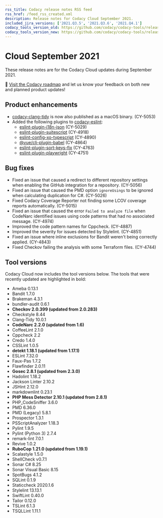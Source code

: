 ```yaml
---
rss_title: Codacy release notes RSS feed
rss_href: /feed_rss_created.xml
description: Release notes for Codacy Cloud September 2021.
included_jira_versions: ['2021.Q3.5', '2021.Q3.6', '2021.Q4.1']
codacy_tools_version_old: https://github.com/codacy/codacy-tools/releases/tag/3.7.0
codacy_tools_version_new: https://github.com/codacy/codacy-tools/releases/tag/3.9.12
---
```


# Cloud September 2021

These release notes are for the Codacy Cloud updates during September 2021.

📢 [Visit the Codacy roadmap](https://roadmap.codacy.com) and <span class="skip-vale">let us know</span> your feedback on both new and planned product updates!

## Product enhancements

-   [<span class="skip-vale">codacy-clang-tidy</span>](https://github.com/codacy/codacy-clang-tidy) is now also published as a macOS binary. (CY-5053)
-   Added the following plugins to [<span class="skip-vale">codacy-eslint</span>](https://github.com/codacy/codacy-eslint):
    -   [<span class="skip-vale">eslint-plugin-i18n-json</span>](https://www.npmjs.com/package/eslint-plugin-i18n-json) (CY-5029)
    -   [<span class="skip-vale">eslint-plugin-suitescript</span>](https://www.npmjs.com/package/eslint-plugin-suitescript) (CY-4918)
    -   [<span class="skip-vale">eslint-config-xo-typescript</span>](https://www.npmjs.com/package/eslint-config-xo-typescript) (CY-4890)
    -   [<span class="skip-vale">@vue/cli-plugin-babel</span>](https://www.npmjs.com/package/@vue/cli-plugin-babel) (CY-4864)
    -   [<span class="skip-vale">eslint-plugin-sort-keys-fix</span>](https://www.npmjs.com/package/eslint-plugin-sort-keys-fix) (CY-4763)
    -   [<span class="skip-vale">eslint-plugin-playwright</span>](https://www.npmjs.com/package/eslint-plugin-playwright) (CY-4751)

## Bug fixes

-   Fixed an issue that caused a redirect to different repository settings when enabling the GitHub integration for a repository. (CY-5056)
-   Fixed an issue that caused the PMD option `ignoreUsings` to be ignored when calculating duplication for C#. (CY-5026)
-   Fixed Codacy Coverage Reporter not finding some LCOV coverage reports automatically. (CY-5015)
-   Fixed an issue that caused the error `Failed to analyze file` when CodeNarc identified issues using code patterns that had no associated message. (CY-4974)
-   Improved the code pattern names for Cppcheck. (CY-4887)
-   Improved the severity for issues detected by Stylelint. (CY-4851)
-   Fixed an issue where inline exclusions for Bandit weren't being correctly applied. (CY-4843)
-   Fixed Checkov failing the analysis with some Terraform files. (CY-4744)

## Tool versions

Codacy Cloud now includes the tool versions below. The tools that were recently updated are highlighted in bold:

-   Ameba 0.13.1
-   Bandit 1.7.0
-   Brakeman 4.3.1
-   bundler-audit 0.6.1
-   **Checkov 2.0.399 (updated from 2.0.283)**
-   Checkstyle 8.44
-   Clang-Tidy 10.0.1
-   **CodeNarc 2.2.0 (updated from 1.6)**
-   CoffeeLint 2.1.0
-   Cppcheck 2.2
-   Credo 1.4.0
-   CSSLint 1.0.5
-   **detekt 1.18.1 (updated from 1.17.1)**
-   ESLint 7.32.0
-   Faux-Pas 1.7.2
-   Flawfinder 2.0.11
-   **Gosec 2.8.1 (updated from 2.3.0)**
-   Hadolint 1.18.2
-   Jackson Linter 2.10.2
-   JSHint 2.12.0
-   markdownlint 0.23.1
-   **PHP Mess Detector 2.10.1 (updated from 2.8.1)**
-   PHP_CodeSniffer 3.6.0
-   PMD 6.36.0
-   PMD (Legacy) 5.8.1
-   Prospector 1.3.1
-   PSScriptAnalyzer 1.18.3
-   Pylint 1.9.5
-   Pylint (Python 3) 2.7.4
-   remark-lint 7.0.1
-   Revive 1.0.2
-   **RuboCop 1.21.0 (updated from 1.19.1)**
-   Scalastyle 1.5.0
-   ShellCheck v0.7.1
-   Sonar C# 8.25
-   Sonar Visual Basic 8.15
-   SpotBugs 4.1.2
-   SQLint 0.1.9
-   Staticcheck 2020.1.6
-   Stylelint 13.13.1
-   SwiftLint 0.40.0
-   Tailor 0.12.0
-   TSLint 6.1.3
-   TSQLLint 1.11.1
